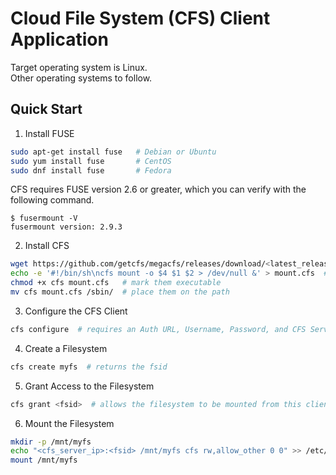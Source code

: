 Cloud File System (CFS) Client Application
==========================================

Target operating system is Linux.  
Other operating systems to follow.


Quick Start
-----------

1) Install FUSE
```bash
sudo apt-get install fuse   # Debian or Ubuntu
sudo yum install fuse       # CentOS
sudo dnf install fuse       # Fedora
```

CFS requires FUSE version 2.6 or greater, which you can verify with the following command.
```
$ fusermount -V
fusermount version: 2.9.3
```

2) Install CFS
```bash
wget https://github.com/getcfs/megacfs/releases/download/<latest_release>/cfs
echo -e '#!/bin/sh\ncfs mount -o $4 $1 $2 > /dev/null &' > mount.cfs  # create the mount helper script
chmod +x cfs mount.cfs   # mark them executable
mv cfs mount.cfs /sbin/  # place them on the path
```

3) Configure the CFS Client
```bash
cfs configure  # requires an Auth URL, Username, Password, and CFS Server
```

4) Create a Filesystem
```bash
cfs create myfs  # returns the fsid
```

5) Grant Access to the Filesystem
```bash
cfs grant <fsid>  # allows the filesystem to be mounted from this client's ip
```

6) Mount the Filesystem
```bash
mkdir -p /mnt/myfs                                                            # create the mountpoint
echo "<cfs_server_ip>:<fsid> /mnt/myfs cfs rw,allow_other 0 0" >> /etc/fstab  # add filesystem to /etc/fstab
mount /mnt/myfs                                                               # mount the filesystem
```
